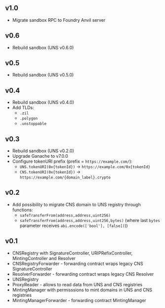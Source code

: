 ## v1.0
- Migrate sandbox RPC to Foundry Anvil server

## v0.6
- Rebuild sandbox (UNS v0.6.0)

## v0.5
- Rebuild sandbox (UNS v0.5.0)

## v0.4
- Rebuild sandbox (UNS v0.4.0)
- Add TLDs:
  - `.zil`
  - `.polygon`
  - `.unstoppable`

## v0.3
- Rebuild sandbox (UNS v0.2.0)
- Upgrade Ganache to v7.0.0
- Configure tokenURI prefix (prefix = `https://example.com/`):
  - `UNS.tokenURI(0x{tokenId})` -> `https://example.com/0x{tokenId}`
  - `CNS.tokenURI(0x{tokenId})` -> `https://example.com/{domain_label}.crypto`

## v0.2
- Add possibility to migrate CNS domain to UNS registry through functions:
  - `safeTransferFrom(address,address,uint256)`
  - `safeTransferFrom(address,address,uint256,bytes)` (where last `bytes` parameter receives
  `abi.encode(['bool'], [false])`))

## v0.1
- CNSRegistry with SignatureController, URIPRefixController, MintingController and Resolver
- CNSRegistryForwarder - forwarding contract wraps legacy CNS SignatureController
- ResolverForwarder - forwarding contract wraps legacy CNS Resolver
- UNSRegistry
- ProxyReader - allows to read data from UNS and CNS registries
- MintingManager with permisssions to mint domains in UNS and CNS registries
- MintingManagerForwarder - forwarding contract MintingManager
